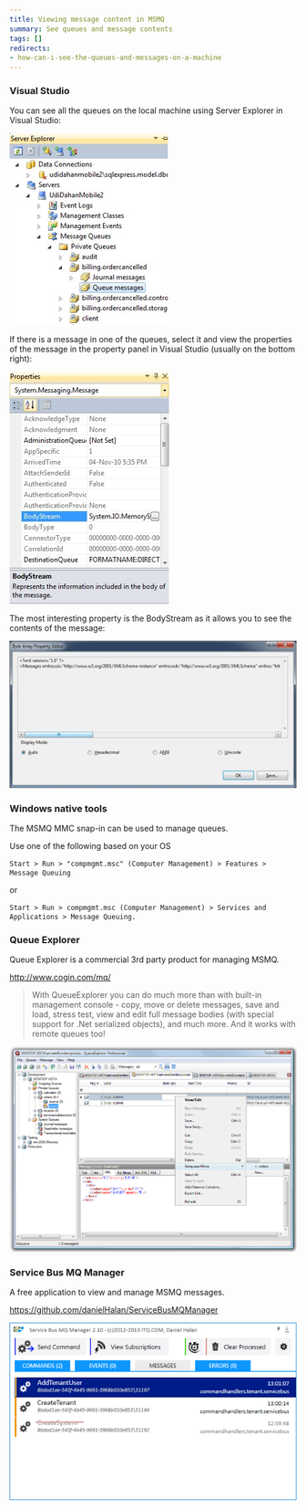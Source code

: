 ```yaml
---
title: Viewing message content in MSMQ
summary: See queues and message contents
tags: []
redirects:
- how-can-i-see-the-queues-and-messages-on-a-machine
---
```


### Visual Studio

You can see all the queues on the local machine using Server Explorer in Visual Studio:

![Server Explorer](server-explorer.jpg "Server Explorer")

If there is a message in one of the queues, select it and view the properties of the message in the property panel in Visual Studio
(usually on the bottom right):

![Visual Studio properties](visual-studio-properties.jpg "Visual Studio properties")

The most interesting property is the BodyStream as it allows you to see the contents of the message:

![Message contents](body-stream.jpg "Message contents")

### Windows native tools

The MSMQ MMC snap-in can be used to manage queues.

Use one of the following based on your OS

    Start > Run > "compmgmt.msc" (Computer Management) > Features > Message Queuing

or 

    Start > Run > compmgmt.msc (Computer Management) > Services and Applications > Message Queuing.

### Queue Explorer

Queue Explorer is a commercial 3rd party product for managing MSMQ.

http://www.cogin.com/mq/

> With QueueExplorer you can do much more than with built-in management console - copy, move or delete messages, save and load, stress test, view and edit full message bodies (with special support for .Net serialized objects), and much more. And it works with remote queues too!

![](queue-explorer.png 'width=400')

### Service Bus MQ Manager

A free application to view and manage MSMQ messages.

https://github.com/danielHalan/ServiceBusMQManager

![](service-bus-mq-manager.png)
